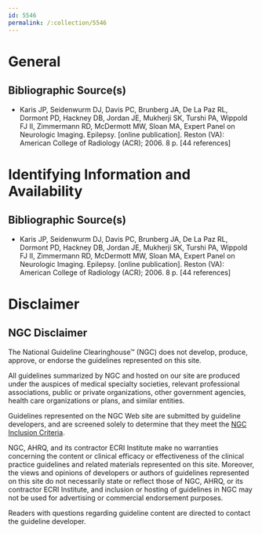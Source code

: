```yaml
---
id: 5546
permalink: /:collection/5546
---
```


# General

## Bibliographic Source(s)

- Karis JP, Seidenwurm DJ, Davis PC, Brunberg JA, De La Paz RL, Dormont PD, Hackney DB, Jordan JE, Mukherji SK, Turshi PA, Wippold FJ II, Zimmermann RD, McDermott MW, Sloan MA, Expert Panel on Neurologic Imaging. Epilepsy. [online publication]. Reston (VA): American College of Radiology (ACR); 2006. 8 p. [44 references]

# Identifying Information and Availability

## Bibliographic Source(s)

- Karis JP, Seidenwurm DJ, Davis PC, Brunberg JA, De La Paz RL, Dormont PD, Hackney DB, Jordan JE, Mukherji SK, Turshi PA, Wippold FJ II, Zimmermann RD, McDermott MW, Sloan MA, Expert Panel on Neurologic Imaging. Epilepsy. [online publication]. Reston (VA): American College of Radiology (ACR); 2006. 8 p. [44 references]

# Disclaimer

## NGC Disclaimer

The National Guideline Clearinghouse™ (NGC) does not develop, produce, approve, or endorse the guidelines represented on this site.

All guidelines summarized by NGC and hosted on our site are produced under the auspices of medical specialty societies, relevant professional associations, public or private organizations, other government agencies, health care organizations or plans, and similar entities.

Guidelines represented on the NGC Web site are submitted by guideline developers, and are screened solely to determine that they meet the [NGC Inclusion Criteria](/help-and-about/summaries/inclusion-criteria).

NGC, AHRQ, and its contractor ECRI Institute make no warranties concerning the content or clinical efficacy or effectiveness of the clinical practice guidelines and related materials represented on this site. Moreover, the views and opinions of developers or authors of guidelines represented on this site do not necessarily state or reflect those of NGC, AHRQ, or its contractor ECRI Institute, and inclusion or hosting of guidelines in NGC may not be used for advertising or commercial endorsement purposes.

Readers with questions regarding guideline content are directed to contact the guideline developer.

